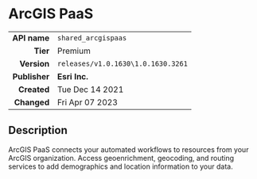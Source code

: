 # ArcGIS PaaS
| | |
|-:|-|
|**API name**|`shared_arcgispaas`|
|**Tier**|Premium|
|**Version**|`releases/v1.0.1630\1.0.1630.3261`|
|**Publisher**|**Esri Inc.**|
|**Created**|Tue Dec 14 2021|
|**Changed**|Fri Apr 07 2023|

## Description
ArcGIS PaaS connects your automated workflows to resources from your ArcGIS organization. Access geoenrichment, geocoding, and routing services to add demographics and location information to your data.
